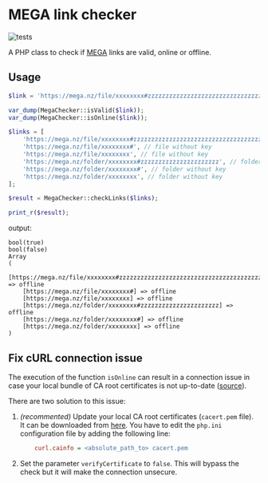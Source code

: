 # MEGA link checker

![tests](https://github.com/tassoneroberto/mega-link-checker/actions/workflows/php.yml/badge.svg)

A PHP class to check if [MEGA](https://mega.io/) links are valid, online or offline.

## Usage

```php
$link = 'https://mega.nz/file/xxxxxxxx#zzzzzzzzzzzzzzzzzzzzzzzzzzzzzzzzzzzzzzzzzzz';

var_dump(MegaChecker::isValid($link));
var_dump(MegaChecker::isOnline($link));

$links = [
    'https://mega.nz/file/xxxxxxxx#zzzzzzzzzzzzzzzzzzzzzzzzzzzzzzzzzzzzzzzzzzz', // file with key
    'https://mega.nz/file/xxxxxxxx#', // file without key
    'https://mega.nz/file/xxxxxxxx', // file without key
    'https://mega.nz/folder/xxxxxxxx#zzzzzzzzzzzzzzzzzzzzzz', // folder with key
    'https://mega.nz/folder/xxxxxxxx#', // folder without key
    'https://mega.nz/folder/xxxxxxxx', // folder without key
];

$result = MegaChecker::checkLinks($links);

print_r($result);
```

output:

```console
bool(true)
bool(false)
Array
(
    [https://mega.nz/file/xxxxxxxx#zzzzzzzzzzzzzzzzzzzzzzzzzzzzzzzzzzzzzzzzzzz] => offline
    [https://mega.nz/file/xxxxxxxx#] => offline
    [https://mega.nz/file/xxxxxxxx] => offline
    [https://mega.nz/folder/xxxxxxxx#zzzzzzzzzzzzzzzzzzzzzz] => offline
    [https://mega.nz/folder/xxxxxxxx#] => offline
    [https://mega.nz/folder/xxxxxxxx] => offline
)
```

## Fix cURL connection issue

The execution of the function `isOnline` can result in a connection issue in case your local bundle of CA root certificates is not up-to-date ([source](https://stackoverflow.com/questions/21187946/curl-error-60-ssl-certificate-issue-self-signed-certificate-in-certificate-cha)).

There are two solution to this issue:

1. *(recommented)* Update your local CA root certificates (`cacert.pem` file). It can be downloaded from [here](https://curl.se/docs/caextract.html). You have to edit the `php.ini` configuration file by adding the following line:

    ```ini
        curl.cainfo = <absolute_path_to> cacert.pem
    ```

2. Set the parameter `verifyCertificate` to `false`. This will bypass the check but it will make the connection unsecure.
